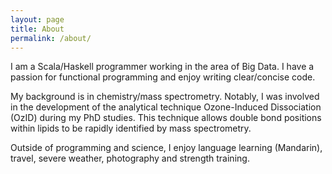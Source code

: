 ```yaml
---
layout: page
title: About
permalink: /about/
---
```


I am a Scala/Haskell programmer working in the area of Big Data. I have a passion for functional programming and enjoy writing clear/concise code.

My background is in chemistry/mass spectrometry. Notably, I was involved in the development of the analytical technique Ozone-Induced Dissociation (OzID) during my PhD studies. This technique allows double bond positions within lipids to be rapidly identified by mass spectrometry.

Outside of programming and science, I enjoy language learning (Mandarin), travel, severe weather, photography and strength training.
